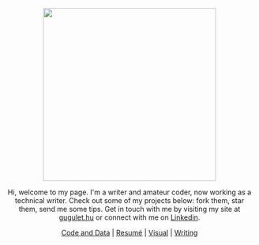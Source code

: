 <div align="center"><img src="https://gugulet.hu/site/wp-content/uploads/g-1276x1276-2.webp" height="350px">

<p align="center">Hi, welcome to my page. I'm a writer and amateur coder, now working as a technical writer. Check out some of my projects below: fork them, star them, send me some tips. Get in touch with me by visiting my site at <a href="https://gugulet.hu?src=github-profile">gugulet.hu</a> or connect with me on <a href="https://linkedin.com/in/gugulet-hu">Linkedin</a>.</p>

<p align="center"><a href="https://gugulet.hu/code-data?src=github-profile">Code and Data</a> | <a href="https://gugulet.hu/resume?src=github-profile">Resumé</a> | <a href="https://gugulet.hu/visual?src=github-profile">Visual</a> | <a href="https://gugulet.hu/writing?src=github-profile">Writing</a></p>
